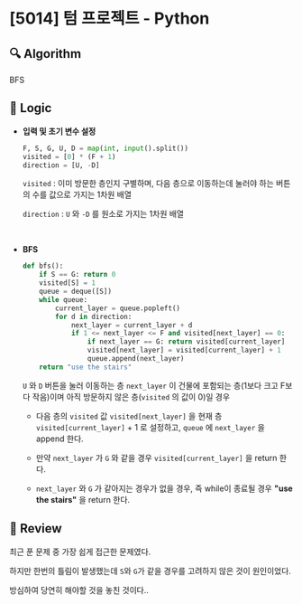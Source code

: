 # [5014] 텀 프로젝트 - Python

## :mag: Algorithm

BFS

## :round_pushpin: Logic

- **입력 및 초기 변수 설정**

  ```python
  F, S, G, U, D = map(int, input().split())
  visited = [0] * (F + 1)
  direction = [U, -D]
  ```

  `visited` : 이미 방문한 층인지 구별하며, 다음 층으로 이동하는데 눌러야 하는 버튼의 수를 값으로 가지는 1차원 배열

  `direction` : `U` 와 `-D` 를 원소로 가지는 1차원 배열

<br />

- **BFS**

  ```python
  def bfs():
      if S == G: return 0
      visited[S] = 1
      queue = deque([S])
      while queue:
          current_layer = queue.popleft()
          for d in direction:
              next_layer = current_layer + d
              if 1 <= next_layer <= F and visited[next_layer] == 0:
                  if next_layer == G: return visited[current_layer]
                  visited[next_layer] = visited[current_layer] + 1
                  queue.append(next_layer)
      return "use the stairs"
  ```

  `U` 와 `D` 버튼을 눌러 이동하는 층 `next_layer` 이 건물에 포함되는 층(1보다 크고 F보다 작음)이며 아직 방문하지 않은 층(`visited` 의 값이 0)일 경우
  
  - 다음 층의 `visited` 값 `visited[next_layer]` 을 현재 층 `visited[current_layer]` + 1 로 설정하고,  `queue` 에 `next_layer` 을 append 한다.

  - 만약 `next_layer` 가 `G` 와 같을 경우 `visited[current_layer]` 을 return 한다. 

  - `next_layer` 와 `G` 가 같아지는 경우가 없을 경우, 즉 while이 종료될 경우 **"use the stairs"** 을 return 한다.


## :memo: Review

최근 푼 문제 중 가장 쉽게 접근한 문제였다.

하지만 한번의 틀림이 발생했는데 `S`와 `G`가 같을 경우를 고려하지 않은 것이 원인이었다.

방심하여 당연히 해야할 것을 놓친 것이다..